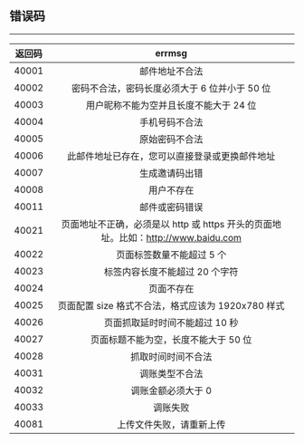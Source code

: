 ## 错误码
---

| 返回码     | errmsg | 
|:------:   |:-------: |
|40001      | 邮件地址不合法 |
|40002      | 密码不合法，密码长度必须大于 6 位并小于 50 位 |
|40003      | 用户昵称不能为空并且长度不能大于 24 位 |
|40004      | 手机号码不合法 |
|40005      | 原始密码不合法 |
|40006		| 此邮件地址已存在，您可以直接登录或更换邮件地址 |
|40007		| 生成邀请码出错|
|40008		| 用户不存在 |
|40011      | 邮件或密码错误 |
|40021		| 页面地址不正确，必须是以 http 或 https 开头的页面地址。比如：http://www.baidu.com |
|40022		| 页面标签数量不能超过 5 个 |
|40023		| 标签内容长度不能超过 20 个字符 |
|40024		| 页面不存在 |
|40025		| 页面配置 size 格式不合法，格式应该为 1920x780 样式 |
|40026		| 页面抓取延时时间不能超过 10 秒 |
|40027		| 页面标题不能为空，长度不能大于 50 位|
|40028		| 抓取时间时间不合法 |
|40031		| 调账类型不合法 |
|40032		| 调账金额必须大于 0 |
|40033		| 调账失败 |
|40081		| 上传文件失败，请重新上传 |